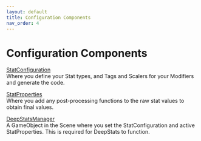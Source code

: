 ```yaml
---
layout: default
title: Configuration Components
nav_order: 4
---
```


# Configuration Components

[StatConfiguration](configuration/statConfiguration.md)  
Where you define your Stat types, and Tags and Scalers for your Modifiers and generate the code.

[StatProperties](configuration/statProperties.md)   
Where you add any post-processing functions to the raw stat values to obtain final values.

[DeepStatsManager](configuration/deepStatsManager.md)  
A GameObject in the Scene where you set the StatConfiguration and active StatProperties. This is required for DeepStats to function.
